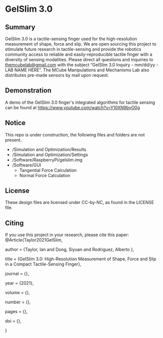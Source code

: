 # GelSlim 3.0

## Summary
GelSlim 3.0 is a tactile-sensing finger used for the high-resolution measurement of shape, force and slip. We are open sourcing this project to stimulate future research in tactile-sensing and provide the robotics community access to reliable and easily-reproducible tactile finger with a diversity of sensing modalities. Please direct all questions and inquiries to themcubelab@gmail.com  with the subject “GelSlim 3.0 Inquiry - mm/dd/yy - LAB NAME HERE”. The MCube Manipulations and Mechanisms Lab also distributes pre-made sensors by mail upon request.     

## Demonstration
A demo of the GelSlim 3.0 finger's integrated algorithms for tactile sensing can be found at https://www.youtube.com/watch?v=Y10XN9byO0g


## Notice
This repo is under construction, the following files and folders are not present.
- /Simulation and Optimization/Results
- /Simulation and Optimization/Settings
- /Software/RaspberryPi/gelslim.img
- /Software/GUI 
  - Tangential Force Calculation
  - Normal Force Calculation

## License
These design files are licensed under CC-by-NC, as found in the LICENSE file.

## Citing
If you use this project in your research, please cite this paper:
@Article{Taylor2021GelSlim,
  
  author  = {Taylor, Ian and Dong, Siyuan and Rodriguez, Alberto },
  
  title   = {GelSlim 3.0: High-Resolution Measurement of Shape, Force and Slip in a Compact Tactile-Sensing Finger},
  
  journal = {},
  
  year    = {2021},
  
  volume  = {},
  
  number  = {},
  
  pages   = {},
  
  doi     = {},

}
